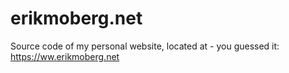 # erikmoberg.net
Source code of my personal website, located at - you guessed it: https://ww.erikmoberg.net
